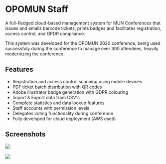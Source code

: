 # OPOMUN Staff
A full-fledged cloud-based management system for MUN Conferences that issues and emails barcode tickets, prints badges and facilitates registration, access control, and GPDR compliance.

This system was developed for the OPOMUN 2020 conference, being used successfuly during the conference to manage over 300 attendees, heavily modernizing the conference.
## Features

- Registration and access control scanning using mobile devices
- PDF ticket batch distribution with QR codes
- Adobe Illustrator badge generation with GDPR colouring
- Import & Export data from CSV's
- Complete statistics and data lookup features
- Staff accounts with permission levels
- Delegates voting functionality during conference
- Fully developed for cloud deployment (AWS used)


## Screenshots

![](https://www.lourencofsilva.com/demo/opomunstaff/mobile.png)
&nbsp;

![](https://www.lourencofsilva.com/demo/opomunstaff/1.png)

